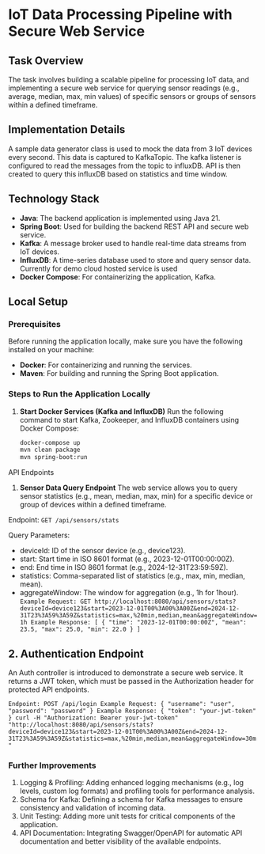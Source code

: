 # IoT Data Processing Pipeline with Secure Web Service

## Task Overview

The task involves building a scalable pipeline for processing IoT data, and implementing a secure web service for
querying sensor readings (e.g., average, median, max, min values) of specific sensors or groups of sensors within a
defined timeframe.

## Implementation Details

A sample data generator class is used to mock the data from 3 IoT devices every second. This data is captured to
KafkaTopic. The kafka listener is configured to read the messages
from the topic to influxDB. API is then created to query this influxDB based on statistics and time window.

## Technology Stack

- **Java**: The backend application is implemented using Java 21.
- **Spring Boot**: Used for building the backend REST API and secure web service.
- **Kafka**: A message broker used to handle real-time data streams from IoT devices.
- **InfluxDB**: A time-series database used to store and query sensor data. Currently for demo cloud hosted service is
  used
- **Docker Compose**: For containerizing the application, Kafka.

## Local Setup

### Prerequisites

Before running the application locally, make sure you have the following installed on your machine:

- **Docker**: For containerizing and running the services.
- **Maven**: For building and running the Spring Boot application.

### Steps to Run the Application Locally

1. **Start Docker Services (Kafka and InfluxDB)**
   Run the following command to start Kafka, Zookeeper, and InfluxDB containers using Docker Compose:

   ```bash
   docker-compose up
   mvn clean package
   mvn spring-boot:run

API Endpoints

1. **Sensor Data Query Endpoint**
   The web service allows you to query sensor statistics (e.g., mean, median, max, min) for a specific device or group
   of devices within a defined timeframe.

Endpoint:
`GET /api/sensors/stats`

Query Parameters:

* deviceId: ID of the sensor device (e.g., device123).
* start: Start time in ISO 8601 format (e.g., 2023-12-01T00:00:00Z).
* end: End time in ISO 8601 format (e.g., 2024-12-31T23:59:59Z).
* statistics: Comma-separated list of statistics (e.g., max, min, median, mean).
* aggregateWindow: The window for aggregation (e.g., 1h for 1hour).
  `Example Request:
  GET http://localhost:8080/api/sensors/stats?deviceId=device123&start=2023-12-01T00%3A00%3A00Z&end=2024-12-31T23%3A59%3A59Z&statistics=max,%20min,median,mean&aggregateWindow=1h
  Example Response:
  [
  {
  "time": "2023-12-01T00:00:00Z",
  "mean": 23.5,
  "max": 25.0,
  "min": 22.0
  }
  ]`

## 2. Authentication Endpoint

An Auth controller is introduced to demonstrate a secure web service. It returns a JWT token, which must be passed in
the Authorization header for protected API endpoints.

`Endpoint:
POST /api/login
Example Request:
{
"username": "user",
"password": "password"
}
Example Response:
{
"token": "your-jwt-token"
}
curl -H "Authorization: Bearer your-jwt-token" "http://localhost:8080/api/sensors/stats?deviceId=device123&start=2023-12-01T00%3A00%3A00Z&end=2024-12-31T23%3A59%3A59Z&statistics=max,%20min,median,mean&aggregateWindow=30m"
`

### Further Improvements

1. Logging & Profiling: Adding enhanced logging mechanisms (e.g., log levels, custom log formats) and profiling tools
   for performance analysis.
2. Schema for Kafka: Defining a schema for Kafka messages to ensure consistency and validation of incoming data.
3. Unit Testing: Adding more unit tests for critical components of the application.
4. API Documentation:  Integrating Swagger/OpenAPI for automatic API documentation and better visibility of the
   available
   endpoints.


